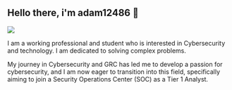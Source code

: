 ## Hello there, i'm adam12486 👋
<a href="https://linkedin.com"><img src="https://img.shields.io/badge/-[LinkedIn-0072b1?&style=for-the-badge&logo=linkedin&logoColor=white](https://www.linkedin.com/in/adam-mohmoud/)" /></a>



I am a working professional and student who is interested in Cybersecurity and technology. I am dedicated to solving complex problems.




My journey in Cybersecurity and GRC has led me to develop a passion for cybersecurity, and I am now eager to transition into this field, specifically aiming to join a Security Operations Center (SOC) as a Tier 1 Analyst.
